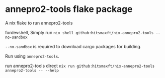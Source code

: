# annepro2-tools flake package

A nix flake to run annepro2-tools 

fordevshell, Simply run
```nix shell github:hitsmaxft/nix-annepro2-tools --no-sandbox```

`--no-sandbox` is required to download cargo packages for building.

Run using `annepro2-tools`.


run annepro2-tools direct
```nix run github:hitsmaxft/nix-annepro2-tools annepro2-tools -- --help```
